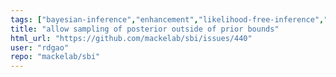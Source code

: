 ```yaml
---
tags: ["bayesian-inference","enhancement","likelihood-free-inference","machine-learning","parameter-estimation","pytorch","simulation-based-inference"]
title: "allow sampling of posterior outside of prior bounds"
html_url: "https://github.com/mackelab/sbi/issues/440"
user: "rdgao"
repo: "mackelab/sbi"
---
```


